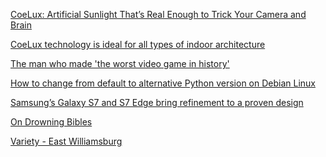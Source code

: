 <a href="http://petapixel.com/2015/02/09/coelux-artificial-sunlight-thats-good-enough-fool-cameras-brain/" target="_blank">CoeLux: Artificial Sunlight That’s Real Enough to Trick Your Camera and Brain</a>

<a href="http://www.coelux.com/en/applications/index" target="_blank">CoeLux technology is ideal for all types of indoor architecture</a>

<a href="http://www.bbc.com/news/magazine-35560458" target="_blank">The man who made 'the worst video game in history'</a>

<a href="https://linuxconfig.org/how-to-change-from-default-to-alternative-python-version-on-debian-linux" target="_blank">How to change from default to alternative Python version on Debian Linux</a>

<a href="http://www.theverge.com/2016/2/21/11077956/samsung-galaxy-s7-edge-smartphone-announced-specs-mwc-2016" target="_blank">Samsung’s Galaxy S7 and S7 Edge bring refinement to a proven design</a>

<a href="http://squashed.tumblr.com/post/1610958691/on-drowning-bibles" target="_blank">On Drowning Bibles</a>

<a href="https://www.yelp.com/biz/variety-brooklyn-3" target="_blank">Variety - East Williamsburg</a>
